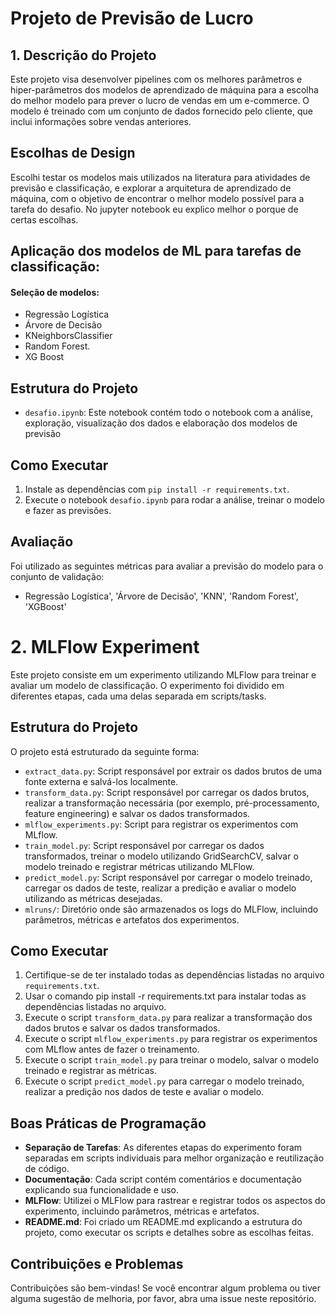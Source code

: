 # Projeto de Previsão de Lucro

## 1. Descrição do Projeto
Este projeto visa desenvolver pipelines com os melhores parâmetros e hiper-parâmetros dos modelos de aprendizado de máquina para a escolha do melhor modelo para prever o lucro de vendas em um e-commerce. O modelo é treinado com um conjunto de dados fornecido pelo cliente, que inclui informações sobre vendas anteriores.

## Escolhas de Design
Escolhi testar os modelos mais utilizados na literatura para atividades de  previsão e classificação, e explorar a arquitetura de aprendizado de máquina, com o objetivo de encontrar o melhor modelo possível para a tarefa do desafio. No jupyter notebook eu explico melhor o porque de certas escolhas.

## Aplicação dos modelos de ML para tarefas de classificação:
#### Seleção de modelos:
* Regressão Logística
* Árvore de Decisão
* KNeighborsClassifier
* Random Forest.
* XG Boost


## Estrutura do Projeto
- `desafio.ipynb`: Este notebook contém todo o notebook com a análise, exploração, visualização dos dados
e elaboração dos modelos de previsão

## Como Executar
1. Instale as dependências com `pip install -r requirements.txt`.
2. Execute o notebook `desafio.ipynb` para rodar a análise, treinar o modelo e fazer as previsões.

## Avaliação
Foi utilizado as seguintes métricas para avaliar a previsão do modelo para o conjunto de validação: 
- Regressão Logística', 'Árvore de Decisão', 'KNN', 'Random Forest', 'XGBoost' 


# 2. MLFlow Experiment

Este projeto consiste em um experimento utilizando MLFlow para treinar e avaliar um modelo de classificação. O experimento foi dividido em diferentes etapas, cada uma delas separada em scripts/tasks.

## Estrutura do Projeto

O projeto está estruturado da seguinte forma:

- `extract_data.py`: Script responsável por extrair os dados brutos de uma fonte externa e salvá-los localmente.
- `transform_data.py`: Script responsável por carregar os dados brutos, realizar a transformação necessária (por exemplo, pré-processamento, feature engineering) e salvar os dados transformados.
- `mlflow_experiments.py`: Script para registrar os experimentos com MLflow.
- `train_model.py`: Script responsável por carregar os dados transformados, treinar o modelo utilizando GridSearchCV, salvar o modelo treinado e registrar métricas utilizando MLFlow.
- `predict_model.py`: Script responsável por carregar o modelo treinado, carregar os dados de teste, realizar a predição e avaliar o modelo utilizando as métricas desejadas.
- `mlruns/`: Diretório onde são armazenados os logs do MLFlow, incluindo parâmetros, métricas e artefatos dos experimentos.

## Como Executar

1. Certifique-se de ter instalado todas as dependências listadas no arquivo `requirements.txt`.
2. Usar o comando pip install -r requirements.txt para instalar todas as dependências listadas no arquivo. 
3. Execute o script `transform_data.py` para realizar a transformação dos dados brutos e salvar os dados transformados.
4. Execute o script `mlflow_experiments.py` para registrar os experimentos com MLflow antes de fazer o treinamento.
5. Execute o script `train_model.py` para treinar o modelo, salvar o modelo treinado e registrar as métricas.
6. Execute o script `predict_model.py` para carregar o modelo treinado, realizar a predição nos dados de teste e avaliar o modelo.

## Boas Práticas de Programação

- **Separação de Tarefas**: As diferentes etapas do experimento foram separadas em scripts individuais para melhor organização e reutilização de código.
- **Documentação**: Cada script contém comentários e documentação explicando sua funcionalidade e uso.
- **MLFlow**: Utilizei o MLFlow para rastrear e registrar todos os aspectos do experimento, incluindo parâmetros, métricas e artefatos.
- **README.md**: Foi criado um README.md explicando a estrutura do projeto, como executar os scripts e detalhes sobre as escolhas feitas.

## Contribuições e Problemas

Contribuições são bem-vindas! Se você encontrar algum problema ou tiver alguma sugestão de melhoria, por favor, abra uma issue neste repositório.

